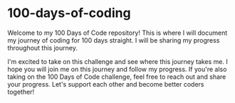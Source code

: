 # 100-days-of-coding

Welcome to my 100 Days of Code repository! This is where I will document my journey of coding for 100 days straight. I will be sharing my progress throughout this journey.

I'm excited to take on this challenge and see where this journey takes me. I hope you will join me on this journey and follow my progress. If you're also taking on the 100 Days of Code challenge, feel free to reach out and share your progress. Let's support each other and become better coders together!
